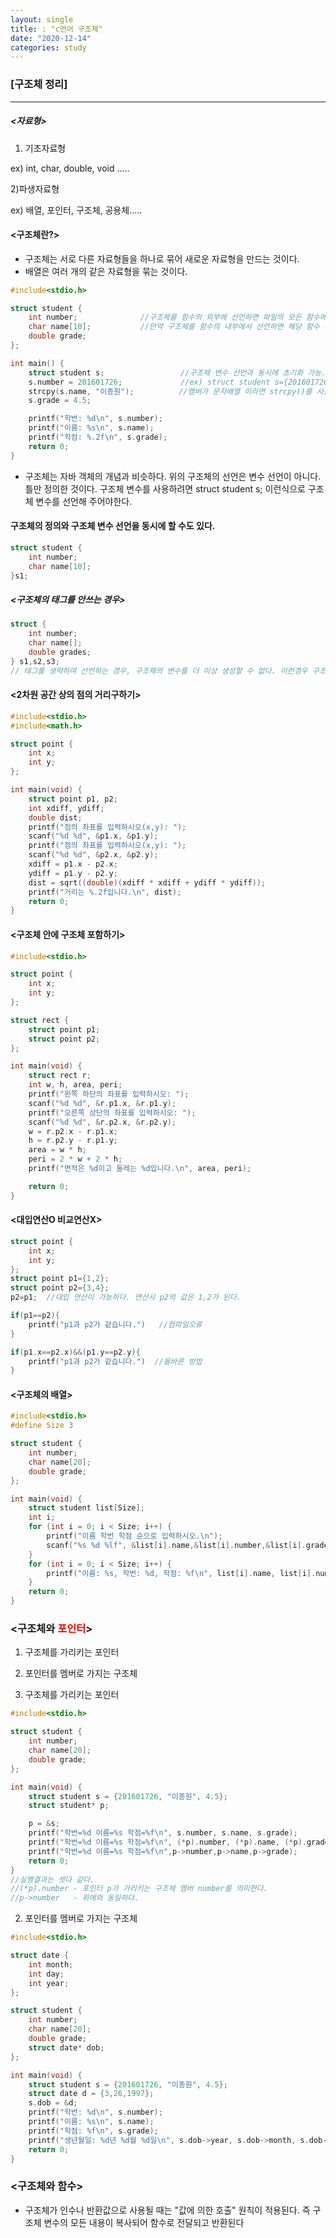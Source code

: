 ```yaml
---
layout: single
title: : "c언어 구조체"
date: "2020-12-14"
categories: study
---
```


### [구조체 정리]

---

##### <자료형>

1) 기초자료형

ex) int, char, double, void .....

2)파생자료형

ex)  배열, 포인터, 구조체, 공용체.....



#### <구조체란?>

* 구조체는 서로 다른 자료형들을 하나로 묶어 새로운 자료형을 만드는 것이다.
* 배열은 여러 개의 같은 자료형을 묶는 것이다.



```c
#include<stdio.h>

struct student {
	int number;              //구조체를 함수의 외부에 선언하면 파일의 모든 함수에서 사용할 수 있다.
	char name[10];           //만약 구조체를 함수의 내부에서 선언하면 해당 함수 내부에서만 사용이 가능하다.
	double grade;
};

int main() {
	struct student s;                 //구조체 변수 선언과 동시에 초기화 가능.
	s.number = 201601726;             //ex) struct student s={201601726,"이종원",4.5}; 와 같음.
	strcpy(s.name, "이종원");          //멤버가 문자배열 이라면 strcpy()를 사용하여 저장하여야 한다.
	s.grade = 4.5;

	printf("학번: %d\n", s.number);
	printf("이름: %s\n", s.name);
	printf("학점: %.2f\n", s.grade);
	return 0;
}
```

* 구조체는 자바 객체의 개념과 비슷하다.  위의 구조체의 선언은 변수 선언이 아니다. 틀만 정의한 것이다. 구조체 변수를 사용하려면 struct student s; 이런식으로 구조체 변수를 선언해 주어야한다.



#### 구조체의 정의와 구조체 변수 선언을 동시에 할 수도 있다.

```c
struct student {
    int number;
    char name[10];
}s1;
```



##### <구조체의 태그를 안쓰는 경우>

```c
struct {
    int number;
    char name[];
    double grades;
} s1,s2,s3;
// 태그를 생략하여 선언하는 경우, 구조체의 변수를 더 이상 생성할 수 없다. 이런경우 구조체 정의와 함께 선언한다.
```



#### <2차원 공간 상의 점의 거리구하기>

```c
#include<stdio.h>
#include<math.h>

struct point {
	int x;
	int y;
};

int main(void) {
	struct point p1, p2;
	int xdiff, ydiff;
	double dist;
	printf("점의 좌표를 입력하시오(x,y): ");
	scanf("%d %d", &p1.x, &p1.y);
	printf("점의 좌표를 입력하시오(x,y): ");
	scanf("%d %d", &p2.x, &p2.y);
	xdiff = p1.x - p2.x;
	ydiff = p1.y - p2.y;
	dist = sqrt((double)(xdiff * xdiff + ydiff * ydiff));
	printf("거리는 %.2f입니다.\n", dist);	
	return 0;
}
```



#### <구조체 안에 구조체 포함하기>

```c
#include<stdio.h>

struct point {
	int x;
	int y;
};

struct rect {
	struct point p1;
	struct point p2;
};

int main(void) {
	struct rect r;
	int w, h, area, peri;
	printf("왼쪽 하단의 좌표를 입력하시오: ");
	scanf("%d %d", &r.p1.x, &r.p1.y);
	printf("오른쪽 상단의 좌표를 입력하시오: ");
	scanf("%d %d", &r.p2.x, &r.p2.y);
	w = r.p2.x - r.p1.x;
	h = r.p2.y - r.p1.y;
	area = w * h;
	peri = 2 * w + 2 * h;
	printf("면적은 %d이고 둘레는 %d입니다.\n", area, peri);

	return 0;
}
```



#### <대입연산O 비교연산X>

```c
struct point {
    int x;
    int y;
};
struct point p1={1,2};
struct point p2={3,4};
p2=p1;  //대입 연산이 가능하다. 연산시 p2의 값은 1,2가 된다.
```

```c
if(p1==p2){
    printf("p1과 p2가 같습니다.")   //컴파일오류
}

if(p1.x==p2.x)&&(p1.y==p2.y){
    printf("p1과 p2가 같습니다.")  //올바른 방법
}
```



#### <구조체의 배열>

```c
#include<stdio.h>
#define Size 3

struct student {
	int number;
	char name[20];
	double grade;
};

int main(void) {
	struct student list[Size];
	int i;
	for (int i = 0; i < Size; i++) {
		printf("이름 학번 학점 순으로 입력하시오.\n");
		scanf("%s %d %lf", &list[i].name,&list[i].number,&list[i].grade);		
	}
	for (int i = 0; i < Size; i++) {
		printf("이름: %s, 학번: %d, 학점: %f\n", list[i].name, list[i].number, list[i].grade);
	}
	return 0;
}
```



### <구조체와 <font color="red">포인터</font>>

1. 구조체를 가리키는 포인터
2. 포인터를 멤버로 가지는 구조체



1. 구조체를 가리키는 포인터

```c
#include<stdio.h>

struct student {
	int number;
	char name[20];
	double grade;
};

int main(void) {
	struct student s = {201601726, "이종원", 4.5};
	struct student* p;

	p = &s;
	printf("학번=%d 이름=%s 학점=%f\n", s.number, s.name, s.grade);
	printf("학번=%d 이름=%s 학점=%f\n", (*p).number, (*p).name, (*p).grade);
	printf("학번=%d 이름=%s 학점=%f\n",p->number,p->name,p->grade);
	return 0;
}
//실행결과는 셋다 같다.
//(*p).number - 포인터 p가 가리키는 구조체 멤버 number를 의미한다.
//p->number   - 위에와 동일하다.
```



2. 포인터를 멤버로 가지는 구조체

```c
#include<stdio.h>

struct date {
	int month;
	int day;
	int year;
};

struct student {
	int number;
	char name[20];
	double grade;
	struct date* dob;
};

int main(void) {
	struct student s = {201601726, "이종원", 4.5};
	struct date d = {3,26,1997};
	s.dob = &d;
	printf("학번: %d\n", s.number);
	printf("이름: %s\n", s.name);
	printf("학점: %f\n", s.grade);
	printf("생년월일: %d년 %d월 %d일\n", s.dob->year, s.dob->month, s.dob->day);
	return 0;
}
```



### <구조체와 함수>

* 구조체가 인수나 반환값으로 사용될 때는 "값에 의한 호출" 원칙이 적용된다. 즉 구조체 변수의 모든 내용이 복사되어 함수로 전달되고 반환된다